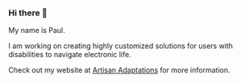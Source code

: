### Hi there 👋

My name is Paul.

I am working on creating highly customized solutions for users with disabilities to navigate electronic life.

Check out my website at [Artisan Adaptations](https://artisanadaptations.com) for more information.

<!--
**artisanadaptations/ArtisanAdaptations** is a ✨ _special_ ✨ repository because its `README.md` (this file) appears on your GitHub profile.

Here are some ideas to get you started:

- 🔭 I’m currently working on ...
- 🌱 I’m currently learning ...
- 👯 I’m looking to collaborate on ...
- 🤔 I’m looking for help with ...
- 💬 Ask me about ...
- 📫 How to reach me: ...
- 😄 Pronouns: ...
- ⚡ Fun fact: ...
-->
